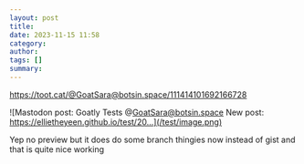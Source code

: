 ```yaml
---
layout: post
title: 
date: 2023-11-15 11:58
category: 
author: 
tags: []
summary: 
---
```


<https://toot.cat/@GoatSara@botsin.space/111414101692166728>

![Mastodon post: Goatly Tests @GoatSara@botsin.space New post: https://ellietheyeen.github.io/test/20...](/test/image.png)

Yep no preview but it does do some branch thingies now instead of gist and that is quite nice working

